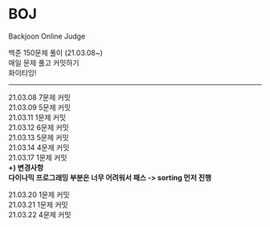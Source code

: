 # BOJ
Backjoon Online Judge 

백준 150문제 풀이 (21.03.08~)                           
매일 문제 풀고 커밋하기                                            
화이티잉!                                                 


-----------------------------------------------------------------------
21.03.08 7문제 커밋                                                                                             
21.03.09 5문제 커밋                                            
21.03.11 1문제 커밋                                                     
21.03.12 6문제 커밋                                
21.03.13 5문제 커밋                                        
21.03.14 4문제 커밋                                          
21.03.17 1문제 커밋                            
**+) 변경사항                          
다이나믹 프로그래밍 부분은 너무 어려워서 패스 -> sorting 먼저 진행**                             

21.03.20 1문제 커밋                              
21.03.21 1문제 커밋                                                              
21.03.22 4문제 커밋                                    

